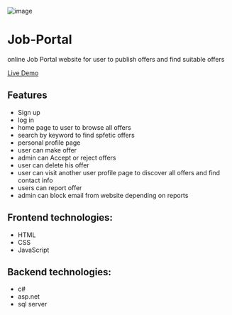 ![image](https://github.com/Mahmoud0-0Salah/Job-Portal/assets/126424722/cb5256c6-e1bd-4583-b29b-c00af30ecf2c)
# Job-Portal
online Job Portal website for user to publish offers and find suitable offers

[Live Demo](http://JobP.somee.com)

## Features

- Sign up
- log in
- home page to user to browse all offers
- search by keyword to find spfetic offers
- personal profile page
- user can make offer 
- admin can Accept or reject offers
- user can delete his offer
- user can visit  another user profile page to discover all offers and find contact info
- users can report offer
- admin can block email from website depending on reports


## Frontend technologies:
- HTML
- CSS
- JavaScript

## Backend technologies:
- c#
- asp.net
- sql server
